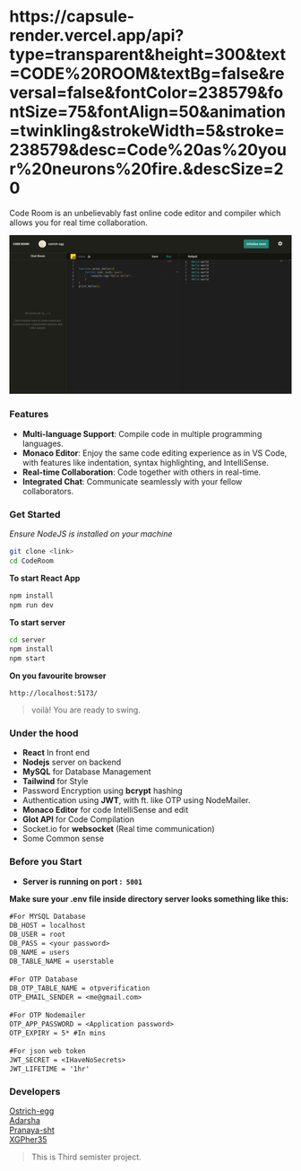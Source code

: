 <h1>https://capsule-render.vercel.app/api?type=transparent&height=300&text=CODE%20ROOM&textBg=false&reversal=false&fontColor=238579&fontSize=75&fontAlign=50&animation=twinkling&strokeWidth=5&stroke=238579&desc=Code%20as%20your%20neurons%20fire.&descSize=20</h1>


Code Room is an unbelievably fast online code editor and compiler which allows you for real time collaboration.

![](./readmePicture.png)

### Features

- **Multi-language Support**: Compile code in multiple programming languages.
- **Monaco Editor**: Enjoy the same code editing experience as in VS Code, with features like indentation, syntax highlighting, and IntelliSense.
- **Real-time Collaboration**: Code together with others in real-time.
- **Integrated Chat**: Communicate seamlessly with your fellow collaborators.


### Get Started

*Ensure NodeJS is installed on your machine*


```sh
git clone <link>
cd CodeRoom
```

**To start React App**
```sh
npm install
npm run dev
```

**To start server**
```sh
cd server
npm install
npm start
```

**On you favourite browser**
```
http://localhost:5173/
```
>voilà! You are ready to swing.

### Under the hood
- **React**  In front end
- **Nodejs** server on backend
- **MySQL** for Database Management
- **Tailwind** for Style
- Password Encryption using **bcrypt** hashing
- Authentication using **JWT**, with ft. like OTP using NodeMailer.
- **Monaco Editor** for code IntelliSense and edit
- **Glot API** for Code Compilation
- Socket.io for **websocket** (Real time communication)
- Some Common sense

### Before you Start

- **Server is running on port :``` 5001```**<br>

**Make sure your .env file inside directory server  looks something like this:**
```
#For MYSQL Database
DB_HOST = localhost
DB_USER = root
DB_PASS = <your password>
DB_NAME = users
DB_TABLE_NAME = userstable

#For OTP Database
DB_OTP_TABLE_NAME = otpverification
OTP_EMAIL_SENDER = <me@gmail.com>

#For OTP Nodemailer
OTP_APP_PASSWORD = <Application password>
OTP_EXPIRY = 5* #In mins

#For json web token
JWT_SECRET = <IHaveNoSecrets>
JWT_LIFETIME = '1hr'
```

### Developers

[Ostrich-egg](https://github.com/ostrich-egg)<br>
[Adarsha](https://github.com/Adarsha16)<br>
[Pranaya-sht](https://github.com/Pranaya-sht)<br>
[XGPher35](https://github.com/XGPher35)<br>
> This is Third semister project.<br>